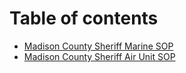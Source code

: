 # Table of contents

* [Madison County Sheriff Marine SOP](README.md)
* [Madison County Sheriff Air Unit SOP](madison-county-sheriff-air-unit-sop.md)
